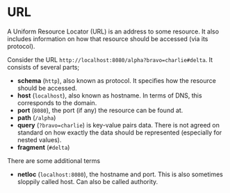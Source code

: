 # URL

A Uniform Resource Locator (URL) is an address to some resource. It also
includes information on how that resource should be accessed (via its protocol).

Consider the URL `http://localhost:8080/alpha?bravo=charlie#delta`. It consists
of several parts;

- **schema** (`http`), also known as protocol. It specifies how the resource
  should be accessed.
- **host** (`localhost`), also known as hostname. In terms of DNS, this
  corresponds to the domain.
- **port** (`8080`), the port (if any) the resource can be found at.
- **path** (`/alpha`)
- **query** (`?bravo=charlie`) is key-value pairs data. There is not agreed on
  standard on how exactly the data should be represented (especially for nested
  values).
- **fragment** (`#delta`)

There are some additional terms

- **netloc** (`localhost:8080`), the hostname and port. This is also sometimes
  sloppily called host. Can also be called authority.
